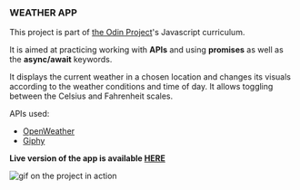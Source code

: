 ### WEATHER APP

This project is part of [the Odin Project](https://www.theodinproject.com/)'s Javascript curriculum. 

It is aimed at practicing working with **APIs** and using **promises** as well as the **async/await** keywords.

It displays the current weather in a chosen location and changes its visuals according to the weather conditions and time of day. It allows toggling between the Celsius and Fahrenheit scales.

APIs used:
- [OpenWeather](https://openweathermap.org/)
- [Giphy](https://giphy.com)

**Live version of the app is available [HERE](https://kikupiku.github.io/weather-app/)**

![gif on the project in action](https://res.cloudinary.com/kikupiku/image/upload/v1602937856/project-gifs/weather-app_mzuyrd.gif)
